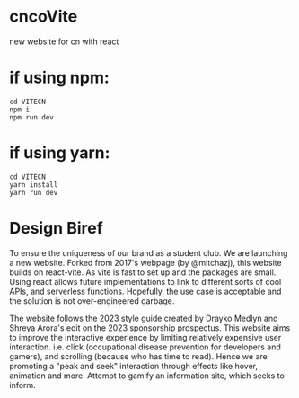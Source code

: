 # cncoVite
new website for cn with react

# if using npm:
````
cd VITECN
npm i
npm run dev
````

# if using yarn:
````
cd VITECN
yarn install
yarn run dev
````

# Design Biref

To ensure the uniqueness of our brand as a student club. We are launching a new website. Forked from 2017's webpage (by @mitchazj), this website builds on react-vite. As vite is fast to set up and the packages are small. Using react allows future implementations to link to different sorts of cool APIs, and serverless functions. Hopefully, the use case is acceptable and the solution is not over-engineered garbage.

The website follows the 2023 style guide created by Drayko Medlyn and Shreya Arora's edit on the 2023 sponsorship prospectus. This website aims to improve the interactive experience by limiting relatively expensive user interaction. i.e. click (occupational disease prevention for developers and gamers), and scrolling (because who has time to read). Hence we are promoting a "peak and seek" interaction through effects like hover, animation and more. Attempt to gamify an information site, which seeks to inform.

